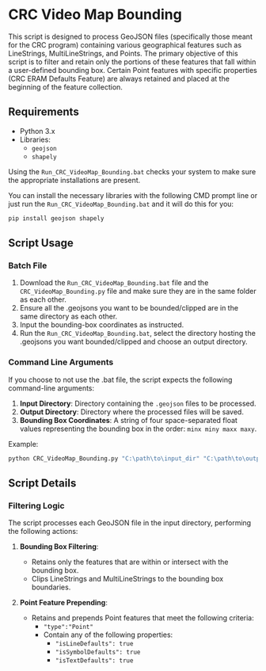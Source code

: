 # CRC Video Map Bounding

This script is designed to process GeoJSON files (specifically those meant for the CRC program) containing various geographical features such as LineStrings, MultiLineStrings, and Points. The primary objective of this script is to filter and retain only the portions of these features that fall within a user-defined bounding box. Certain Point features with specific properties (CRC ERAM Defaults Feature) are always retained and placed at the beginning of the feature collection.

## Requirements

- Python 3.x
- Libraries:
  - `geojson`
  - `shapely`

Using the `Run_CRC_VideoMap_Bounding.bat` checks your system to make sure the appropriate installations are present.

You can install the necessary libraries with the following CMD prompt line or just run the `Run_CRC_VideoMap_Bounding.bat` and it will do this for you:

```bash
pip install geojson shapely
```

## Script Usage

### Batch File

1. Download the `Run_CRC_VideoMap_Bounding.bat` file and the `CRC_VideoMap_Bounding.py` file and make sure they are in the same folder as each other.
2. Ensure all the .geojsons you want to be bounded/clipped are in the same directory as each other.
3. Input the bounding-box coordinates as instructed.
4. Run the `Run_CRC_VideoMap_Bounding.bat`, select the directory hosting the .geojsons you want bounded/clipped and choose an output directory.

### Command Line Arguments

If you choose to not use the .bat file, the script expects the following command-line arguments:

1. **Input Directory**: Directory containing the `.geojson` files to be processed.
2. **Output Directory**: Directory where the processed files will be saved.
3. **Bounding Box Coordinates**: A string of four space-separated float values representing the bounding box in the order: `minx miny maxx maxy`.

Example:

```bash
python CRC_VideoMap_Bounding.py "C:\path\to\input_dir" "C:\path\to\output_dir" "-84.20559203427143 39.75987383567464 -81.61735880309048 41.46992782488129"
```

## Script Details

### Filtering Logic

The script processes each GeoJSON file in the input directory, performing the following actions:

1. **Bounding Box Filtering**:
   - Retains only the features that are within or intersect with the bounding box.
   - Clips LineStrings and MultiLineStrings to the bounding box boundaries.

2. **Point Feature Prepending**:
   - Retains and prepends Point features that meet the following criteria:
     - `"type":"Point"`
     - Contain any of the following properties:
       - `"isLineDefaults": true`
       - `"isSymbolDefaults": true`
       - `"isTextDefaults": true`
